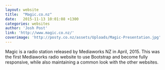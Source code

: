 ```yaml
---
layout: website
title:  "Magic.co.nz"
date:   2015-11-13 10:01:08 +1300
categories: websites
author: 'Josh Post'
link: 'http://www.magic.co.nz/'
coverimage: 'http://posty.co.nz/assets/Uploads/Magic-Presentation.jpg'
---
```


Magic is a radio station released by Mediaworks NZ in April, 2015. This was the first Mediaworks radio website to use Bootstrap and become fully responsive, while also maintaining a common look with the other websites.
